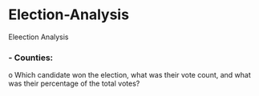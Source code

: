# Election-Analysis
Eleection Analysis
### - Counties:
o	Which candidate won the election, what was their vote count, and what was their percentage of the total votes?

